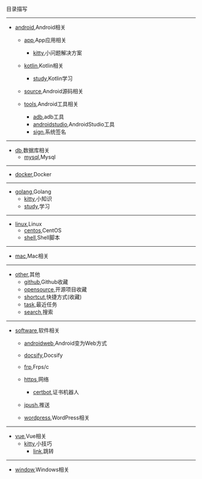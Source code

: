 目录描写

---

+ [android](android),Android相关
    - [app](android/app),App应用相关
        - [kitty](android/app/kitty),小问题解决方案

    - [kotlin](android/kotlin),Kotlin相关
        - [study](android/kotlin/study),Kotlin学习

    - [source](android/source),Android源码相关

    - [tools](android/tools),Android工具相关
        - [adb](android/tools/adb),adb工具
        - [androidstudio](android/tools/androidstudio),AndroidStudio工具
        - [sign](android/tools/sign),系统签名

---

+ [db](db),数据库相关
    - [mysql](db/mysql),Mysql

---

+ [docker](docker),Docker

---

+ [golang](golang),Golang
    - [kitty](golang/kitty),小知识
    - [study](golang/study),学习

---

+ [linux](linux),Linux
    - [centos](linux/centos),CentOS
    - [shell](linux/shell),Shell脚本

---

+ [mac](mac),Mac相关

---

+ [other](other),其他
    - [github](other/github),Github收藏
    - [opensource](other/opensource),开源项目收藏
    - [shortcut](other/shortcut),快捷方式(收藏)
    - [task](other/task),最近任务
    - [search](other/search),搜索

---

+ [software](software),软件相关
    - [androidweb](software/androidweb),Android变为Web方式
    - [docsify](software/docsify),Docsify
    - [frp](software/frp),Frps/c
    - [https](software/https),网络
        - [certbot](software/https/certbot),证书机器人

    - [jpush](software/jpush),推送
    - [wordpress](software/wordpress),WordPress相关

---

+ [vue](vue),Vue相关
    - [kitty](vue/kitty),小技巧
        - [link](vue/kitty/link),跳转

---

+ [window](windows),Windows相关